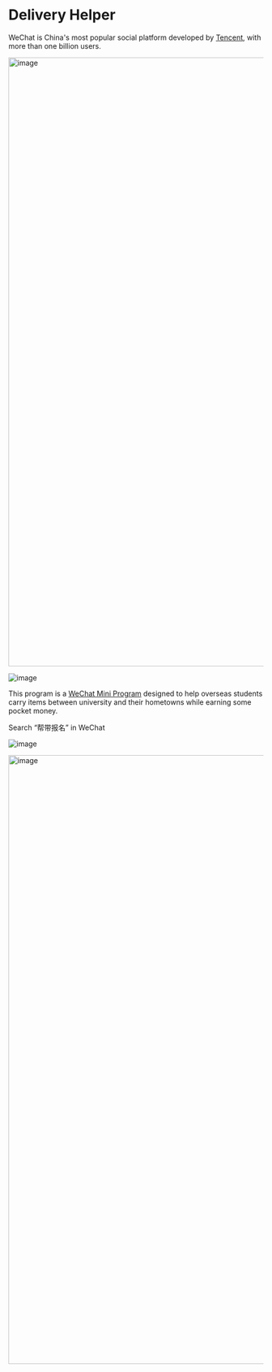 # Delivery Helper

WeChat is China's most popular social platform developed by [Tencent](https://en.wikipedia.org/wiki/Tencent), with more than one billion users.

<img width="1200" alt="image" src="https://user-images.githubusercontent.com/24925361/172896847-d2df0661-f634-4fce-bcea-d1b4fe26810f.png">

![image](https://user-images.githubusercontent.com/24925361/172895383-490fd897-9c52-46dd-9101-a68ec9fed77d.png)

This program is a [WeChat Mini Program](https://walkthechat.com/wechat-mini-programs-simple-introduction/) designed to help overseas students carry items between university and their hometowns while earning some pocket money.

Search “帮带报名” in WeChat

![image](https://user-images.githubusercontent.com/24925361/172892391-9eb09c6f-854e-465f-9155-397db35cfaf8.png)

<img width="1200" alt="image" src= "https://user-images.githubusercontent.com/24925361/172898938-1cbefccc-b84e-4701-a5fc-c11f2ce87438.png">

